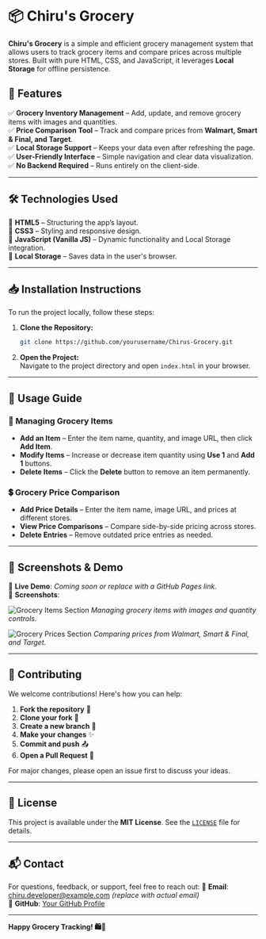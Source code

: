 # 📦 Chiru's Grocery

**Chiru's Grocery** is a simple and efficient grocery management system that allows users to track grocery items and compare prices across multiple stores. Built with pure HTML, CSS, and JavaScript, it leverages **Local Storage** for offline persistence.

## 🚀 Features

✅ **Grocery Inventory Management** – Add, update, and remove grocery items with images and quantities.  
✅ **Price Comparison Tool** – Track and compare prices from **Walmart, Smart & Final, and Target**.  
✅ **Local Storage Support** – Keeps your data even after refreshing the page.  
✅ **User-Friendly Interface** – Simple navigation and clear data visualization.  
✅ **No Backend Required** – Runs entirely on the client-side.  

---

## 🛠️ Technologies Used

🔹 **HTML5** – Structuring the app’s layout.  
🔹 **CSS3** – Styling and responsive design.  
🔹 **JavaScript (Vanilla JS)** – Dynamic functionality and Local Storage integration.  
🔹 **Local Storage** – Saves data in the user's browser.

---

## 📥 Installation Instructions

To run the project locally, follow these steps:

1. **Clone the Repository:**  
   ```bash
   git clone https://github.com/yourusername/Chirus-Grocery.git
   ```

2. **Open the Project:**  
   Navigate to the project directory and open `index.html` in your browser.  

---

## 📖 Usage Guide

### 🛒 Managing Grocery Items

- **Add an Item** – Enter the item name, quantity, and image URL, then click **Add Item**.  
- **Modify Items** – Increase or decrease item quantity using **Use 1** and **Add 1** buttons.  
- **Delete Items** – Click the **Delete** button to remove an item permanently.  

### 💲 Grocery Price Comparison

- **Add Price Details** – Enter the item name, image URL, and prices at different stores.  
- **View Price Comparisons** – Compare side-by-side pricing across stores.  
- **Delete Entries** – Remove outdated price entries as needed.  

---

## 🎨 Screenshots & Demo

🔗 **Live Demo**: *Coming soon or replace with a GitHub Pages link.*  
📸 **Screenshots**:

![Grocery Items Section](screenshots/grocery_items_section.png)
*Managing grocery items with images and quantity controls.*

![Grocery Prices Section](screenshots/grocery_prices_section.png)
*Comparing prices from Walmart, Smart & Final, and Target.*

---

## 🤝 Contributing

We welcome contributions! Here's how you can help:

1. **Fork the repository** 📌
2. **Clone your fork** 🔻
3. **Create a new branch** 🌿
4. **Make your changes** ✨
5. **Commit and push** 📤
6. **Open a Pull Request** 🔄

For major changes, please open an issue first to discuss your ideas.

---

## 📜 License

This project is available under the **MIT License**. See the [`LICENSE`](LICENSE) file for details.

---

## 📬 Contact

For questions, feedback, or support, feel free to reach out:
📧 **Email**: chiru.developer@example.com *(replace with actual email)*  
🐙 **GitHub**: [Your GitHub Profile](https://github.com/yourusername)

---

**Happy Grocery Tracking! 🛍️🥦**

